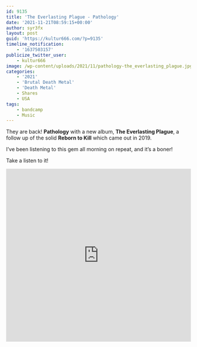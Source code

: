 ```yaml
---
id: 9135
title: 'The Everlasting Plague - Pathology'
date: '2021-11-21T08:59:15+00:00'
author: syr3fx
layout: post
guid: 'https://kultur666.com/?p=9135'
timeline_notification:
    - '1637503157'
publicize_twitter_user:
    - kultur666
image: /wp-content/uploads/2021/11/pathology-the_everlasting_plague.jpg
categories:
    - '2021'
    - 'Brutal Death Metal'
    - 'Death Metal'
    - Shares
    - USA
tags:
    - bandcamp
    - Music
---
```


They are back! **Pathology** with a new album, **The Everlasting Plague**, a follow up of the solid **Reborn to Kill** which came out in 2019.

I’ve been listening to this gem all morning on repeat, and it’s a boner!

Take a listen to it!

<iframe style="border: 0; width: 100%; height: 472px;" src="https://bandcamp.com/EmbeddedPlayer/album=399942995/size=large/bgcol=333333/linkcol=e99708/tracklist=false/transparent=true/" seamless></iframe>